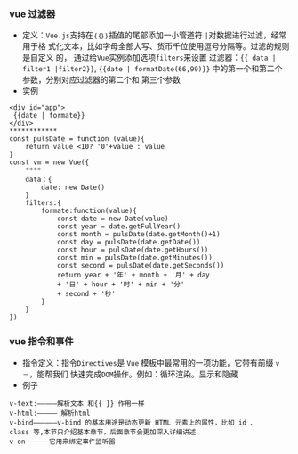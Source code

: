 ### vue 过滤器

- 定义：`Vue.js`支持在`｛｛｝｝`插值的尾部添加一小管道符 `|`对数据进行过滤，经常用于格
  式化文本，比如字母全部大写、货币千位使用逗号分隔等。过滤的规则是自定义
  的， 通过给`Vue`实例添加选项`filters`来设置
  过滤器：`{{ data | filter1 |filter2}}`,
  `{{date | formatDate(66,99)}}` 中的第一个和第二个参数，分别对应过滤器的第二个和
  第三个参数
- 实例

```
<div id="app">
 {{date | formate}}
</div>
************
const pulsDate = function (value){
    return value <10? '0'+value : value
}
const vm = new Vue({
    ****
    data：{
        date: new Date()
    }
    filters:{
        formate:function(value){
            const date = new Date(value)
            const year = date.getFullYear()
            const month = pulsDate(date.getMonth()+1)
            const day = pulsDate(date.getDate())
            const hour = pulsDate(date.getHours())
            const min = pulsDate(date.getMinutes())
            const second = pulsDate(date.getSeconds())
            return year + '年' + month + '月' + day
            + '日' + hour + '时' + min + '分'
            + second + '秒'
        }
    }
})
```

### vue 指令和事件

- 指令定义：指令`Directives`是 `Vue` 模板中最常用的一项功能，它带有前缀 `v－`，能帮我们
  快速完成`DOM`操作。例如：循环渲染。显示和隐藏
- 例子

```
v-text:—————解析文本 和{{ }} 作用一样
v-html:————— 解析html
v-bind—————–v-bind 的基本用途是动态更新 HTML 元素上的属性，比如 id 、
class 等,本节只介绍基本章节，后面章节会更加深入详细讲述
v-on——————它用来绑定事件监听器
```
